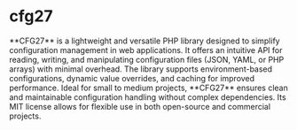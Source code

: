 <h1> cfg27 </h1>
**CFG27** is a lightweight and versatile PHP library designed to simplify configuration management in web applications. It offers an intuitive API for reading, writing, and manipulating configuration files (JSON, YAML, or PHP arrays) with minimal overhead. The library supports environment-based configurations, dynamic value overrides, and caching for improved performance. Ideal for small to medium projects, **CFG27** ensures clean and maintainable configuration handling without complex dependencies. Its MIT license allows for flexible use in both open-source and commercial projects.

